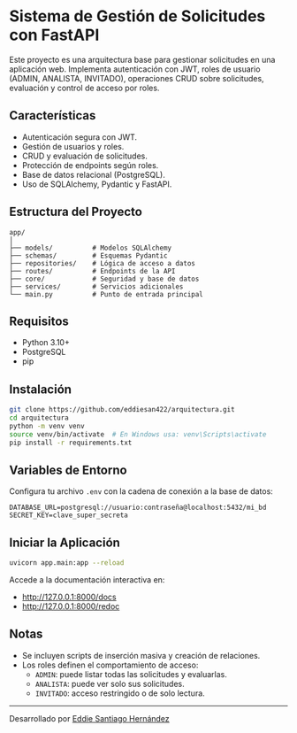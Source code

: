 # Sistema de Gestión de Solicitudes con FastAPI

Este proyecto es una arquitectura base para gestionar solicitudes en una aplicación web. Implementa autenticación con JWT, roles de usuario (ADMIN, ANALISTA, INVITADO), operaciones CRUD sobre solicitudes, evaluación y control de acceso por roles.

## Características

- Autenticación segura con JWT.
- Gestión de usuarios y roles.
- CRUD y evaluación de solicitudes.
- Protección de endpoints según roles.
- Base de datos relacional (PostgreSQL).
- Uso de SQLAlchemy, Pydantic y FastAPI.

## Estructura del Proyecto

```
app/
│
├── models/          # Modelos SQLAlchemy
├── schemas/         # Esquemas Pydantic
├── repositories/    # Lógica de acceso a datos
├── routes/          # Endpoints de la API
├── core/            # Seguridad y base de datos
├── services/        # Servicios adicionales
└── main.py          # Punto de entrada principal
```

## Requisitos

- Python 3.10+
- PostgreSQL
- pip

## Instalación

```bash
git clone https://github.com/eddiesan422/arquitectura.git
cd arquitectura
python -m venv venv
source venv/bin/activate  # En Windows usa: venv\Scripts\activate
pip install -r requirements.txt
```

## Variables de Entorno

Configura tu archivo `.env` con la cadena de conexión a la base de datos:

```
DATABASE_URL=postgresql://usuario:contraseña@localhost:5432/mi_bd
SECRET_KEY=clave_super_secreta
```

## Iniciar la Aplicación

```bash
uvicorn app.main:app --reload
```

Accede a la documentación interactiva en:

- http://127.0.0.1:8000/docs
- http://127.0.0.1:8000/redoc

## Notas

- Se incluyen scripts de inserción masiva y creación de relaciones.
- Los roles definen el comportamiento de acceso:
  - `ADMIN`: puede listar todas las solicitudes y evaluarlas.
  - `ANALISTA`: puede ver solo sus solicitudes.
  - `INVITADO`: acceso restringido o de solo lectura.

---

Desarrollado por [Eddie Santiago Hernández](https://github.com/eddiesan422)